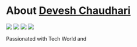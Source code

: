 # About [Devesh Chaudhari](https://github.com/DeveshRx "Devesh Chaudhari")

![]( https://img.shields.io/static/v1?logo=Kubernetes&label=&message=Entrepreneur&color=grey) ![]( https://img.shields.io/static/v1?logo=Android&label=&message=Android&nbsp;Developer&color=grey) ![]( https://img.shields.io/static/v1?label=&message=Healthcare&nbsp;Professional&color=grey) ![]( https://img.shields.io/static/v1?label=&message=Pharmacy&color=grey)



Passionated with Tech World and 


